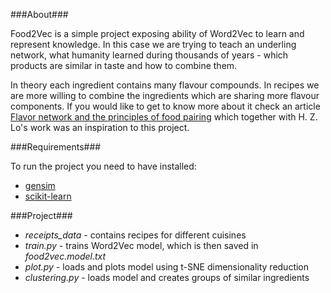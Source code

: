 ###About###

Food2Vec is a simple project exposing ability of Word2Vec to learn and represent knowledge. In this case we are trying to teach an underling network, what humanity learned during thousands of years - which products are similar in taste and how to combine them.

In theory each ingredient contains many flavour compounds. In recipes we are more willing to combine the ingredients which are sharing more flavour components. If you would like to get to know more about it check an article [Flavor network and the principles of food pairing](http://www.nature.com/articles/srep00196) which together with H. Z. Lo's work was an inspiration to this project.

###Requirements###

To run the project you need to have installed:
- [gensim](https://radimrehurek.com/gensim/)
- [scikit-learn](http://scikit-learn.org/)

###Project###

- *receipts_data* - contains recipes for different cuisines
- *train.py* - trains Word2Vec model, which is then saved in *food2vec.model.txt*
- *plot.py* - loads and plots model using t-SNE dimensionality reduction
- *clustering.py* - loads model and creates groups of similar ingredients
